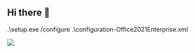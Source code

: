 ## Hi there 👋

.\setup.exe /configure .\configuration-Office2021Enterprise.xml

<p align="left">
  <a href="https://github.com/glenn2016"><img src="https://skillicons.dev/icons?i=vscode,git,github,mongodb,html,css,js,laravel"></a>
</p>

<p>
  
</p>
<!--
**glenn2016/glenn2016** is a ✨ _special_ ✨ repository because its `README.md` (this file) appears on your GitHub profile.

Here are some ideas to get you started:

- 🔭 I’m currently working on ...
- 🌱 I’m currently learning ...
- 👯 I’m looking to collaborate on ...
- 🤔 I’m looking for help with ...
- 💬 Ask me about ...
- 📫 How to reach me: ...
- 😄 Pronouns: ...
- ⚡ Fun fact: ...
-->
